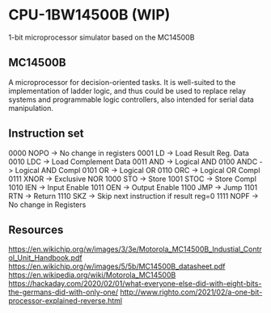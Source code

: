 # CPU-1BW14500B (WIP)

1-bit microprocessor simulator based on the MC14500B

## MC14500B

A microprocessor for decision-oriented tasks. It is well-suited to the implementation of ladder logic, and thus could be used to replace relay systems and programmable logic controllers, also intended for serial data manipulation.

## Instruction set

0000 NOPO -> No change in registers
0001 LD   -> Load Result Reg. Data
0010 LDC  -> Load Complement Data
0011 AND  -> Logical AND
0100 ANDC -> Logical AND Compl
0101 OR   -> Logical OR
0110 ORC  -> Logical OR Compl
0111 XNOR -> Exclusive NOR
1000 STO  -> Store
1001 STOC -> Store Compl
1010 IEN  -> Input Enable
1011 OEN  -> Output Enable
1100 JMP  -> Jump
1101 RTN  -> Return
1110 SKZ  -> Skip next instruction if result reg=0
1111 NOPF -> No change in Registers

## Resources

https://en.wikichip.org/w/images/3/3e/Motorola_MC14500B_Industial_Control_Unit_Handbook.pdf
https://en.wikichip.org/w/images/5/5b/MC14500B_datasheet.pdf
https://en.wikipedia.org/wiki/Motorola_MC14500B
https://hackaday.com/2020/02/01/what-everyone-else-did-with-eight-bits-the-germans-did-with-only-one/
http://www.righto.com/2021/02/a-one-bit-processor-explained-reverse.html

